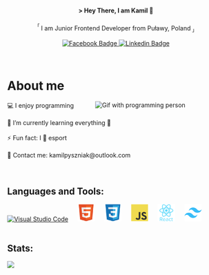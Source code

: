 #### <p align="center">> Hey There, I am Kamil 👋 </p>   
<div id="header" align="center">   
  <p> <sup>「 </sup>I am Junior Frontend Developer from Puławy, Poland<sub> 」</sub></p>
  <a href="https://facebook.com/reedp.27/" target="_blank">
    <img src="https://img.shields.io/badge/Facebook-56B0FF?style=for-the-badge&logo=facebook&logoColor=white&label=%20" alt="Facebook Badge"/>
  </a>
  <span> </span>
  <a href="https://www.linkedin.com/in/kamil-pyszniak-760710276/" target="_blank">
    <img src="https://img.shields.io/badge/Linkedin-%230e76a8?style=for-the-badge&logo=Linkedin&logoColor=white&label=%20" alt="Linkedin Badge"/>
  </a>
</div>
<br/>
<br/>

# About me
<div>
 <img align="right" width="300" src="https://media2.giphy.com/media/v1.Y2lkPTc5MGI3NjExZG13bm42bWN1NmR6ZTB3NXgzOWp1YjZ0aWphank0aDNhM2E1OGxvYSZlcD12MV9pbnRlcm5hbF9naWZfYnlfaWQmY3Q9Zw/Y4ak9Ki2GZCbJxAnJD/giphy.gif" alt="Gif with programming person">
💻  I enjoy programming<br/><br/>
🌱  I’m currently learning everything 🤪 <br/><br/>
⚡  Fun fact: I 💙 esport <br/><br/>
📧  Contact me: kamilpyszniak@outlook.com<br/><br/>
</div>
<br/>

## Languages and Tools:
<div align="left">
  <a href="https://code.visualstudio.com/"><img alt="Visual Studio Code" width="40px" src="https://www.svgrepo.com/show/452129/vs-code.svg" /></a> &emsp;
  <a href="https://html.com/"><img alt="HTML" width="40px" src="https://github.com/devicons/devicon/blob/master/icons/html5/html5-original.svg" /></a> &emsp;
  <a href="https://developer.mozilla.org/en-US/docs/Web/CSS"><img alt="CSS" width="40px" src="https://github.com/devicons/devicon/blob/master/icons/css3/css3-original.svg" /></a> &emsp;
  <a href="https://www.javascript.com/"><img alt="JavaScript" width="40px" src="https://github.com/devicons/devicon/blob/master/icons/javascript/javascript-original.svg" /></a> &emsp;
  <a href="https://react.dev/"><img alt="React" width="40px" src="https://github.com/devicons/devicon/blob/master/icons/react/react-original-wordmark.svg" /></a> &emsp;
  <a href="(https://tailwindcss.com/"><img alt="Tailwind" width="40px" src="https://github.com/devicons/devicon/blob/master/icons/tailwindcss/tailwindcss-original.svg" /></a> &emsp;
</div>
<br/>

## Stats:
<div align="left">
<img width="400" src="https://github-readme-stats.vercel.app/api/top-langs/?username=erudyta&layout=compact"></img>
</div>

